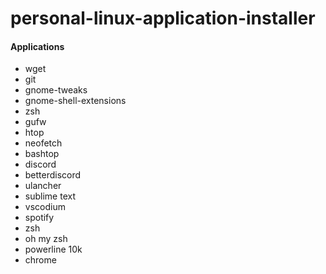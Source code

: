 # personal-linux-application-installer

#### Applications
<ul>
  <li>wget</li> 
  <li>git</li>
  <li>gnome-tweaks </li>
  <li>gnome-shell-extensions </li>
  <li>zsh </li>
  <li>gufw </li>
  <li>htop </li>
  <li>neofetch </li>
  <li>bashtop </li>
  <li>discord</li>
  <li>betterdiscord</li>
  <li>ulancher</li>
  <li>sublime text</li>
  <li>vscodium</li>
  <li>spotify</li>
  <li>zsh</li>
  <li>oh my zsh</li>
  <li>powerline 10k</li>
  <li>chrome</li>
</ul>
